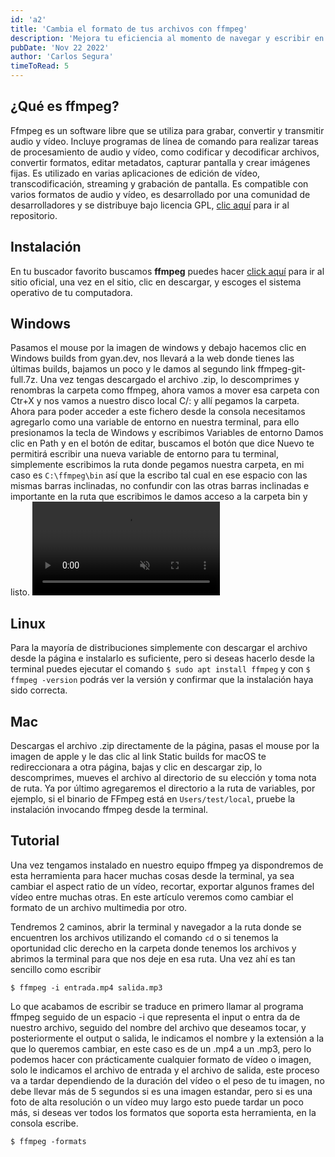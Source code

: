 ```yaml
---
id: 'a2'
title: 'Cambia el formato de tus archivos con ffmpeg'
description: 'Mejora tu eficiencia al momento de navegar y escribir en la terminal de Windows, utilizando la shell que más te guste, ya que sea el PowerShell u otra, solo necesitaremos instalar Windows terminal de la Microsoft Store.'
pubDate: 'Nov 22 2022'
author: 'Carlos Segura'
timeToRead: 5
---
```


## ¿Qué es ffmpeg?
Ffmpeg es un software libre que se utiliza para grabar, convertir y transmitir audio y vídeo. Incluye programas de línea de comando para realizar tareas de procesamiento de audio y vídeo, como codificar y decodificar archivos, convertir formatos, editar metadatos, capturar pantalla y crear imágenes fijas. Es utilizado en varias aplicaciones de edición de vídeo, transcodificación, streaming y grabación de pantalla. Es compatible con varios formatos de audio y vídeo, es desarrollado por una comunidad de desarrolladores y se distribuye bajo licencia GPL, [clic aquí](https://www.github.com/FFmpeg/FFmpeg) para ir al repositorio.

## Instalación

En tu buscador favorito buscamos **ffmpeg** puedes hacer [click aquí](https://ffmpeg.org/) para ir al sitio oficial, una vez en el sitio, clic en descargar, y escoges el sistema operativo de tu computadora.

## Windows

Pasamos el mouse por la imagen de windows y debajo hacemos clic en Windows builds from gyan.dev, nos llevará a la web donde tienes las últimas builds, bajamos un poco y le damos al segundo link ffmpeg-git-full.7z. Una vez tengas descargado el archivo .zip, lo descomprimes y renombras la carpeta como ffmpeg, ahora vamos a mover esa carpeta con Ctr+X y nos vamos a nuestro disco local C/: y allí pegamos la carpeta. Ahora para poder acceder a este fichero desde la consola necesitamos agregarlo como una variable de entorno en nuestra terminal, para ello presionamos la tecla de Windows y escribimos Variables de entorno Damos clic en Path y en el botón de editar, buscamos el botón que dice Nuevo te permitirá escribir una nueva variable de entorno para tu terminal, simplemente escribimos la ruta donde pegamos nuestra carpeta, en mi caso es `C:\ffmpeg\bin` así que la escribo tal cual en ese espacio con las mismas barras inclinadas, no confundir con las otras barras inclinadas e importante en la ruta que escribimos le damos acceso a la carpeta bin y listo.
<picture>
  <video loop autoplay muted src="/221122variables.webm">
</picture>

## Linux

Para la mayoría de distribuciones simplemente con descargar el archivo desde la página e instalarlo es suficiente, pero si deseas hacerlo desde la terminal puedes ejecutar el comando ``$ sudo apt install ffmpeg`` y con ``$ ffmpeg -version`` podrás ver la versión y confirmar que la instalación haya sido correcta.

## Mac

Descargas el archivo .zip directamente de la página, pasas el mouse por la imagen de apple y le das clic al link Static builds for macOS te redireccionara a otra página, bajas y clic en descargar zip, lo descomprimes, mueves el archivo al directorio de su elección y toma nota de ruta. Ya por último agregaremos el directorio a la ruta de variables, por ejemplo, si el binario de FFmpeg está en ``Users/test/local``, pruebe la instalación invocando ffmpeg desde la terminal.

## Tutorial

Una vez tengamos instalado en nuestro equipo ffmpeg ya dispondremos de esta herramienta para hacer muchas cosas desde la terminal, ya sea cambiar el aspect ratio de un vídeo, recortar, exportar algunos frames del vídeo entre muchas otras. En este artículo veremos como cambiar el formato de un archivo multimedia por otro.

Tendremos 2 caminos, abrir la terminal y navegador a la ruta donde se encuentren los archivos utilizando el comando `cd` o si tenemos la oportunidad clic derecho en la carpeta donde tenemos los archivos y abrimos la terminal para que nos deje en esa ruta. Una vez ahí es tan sencillo como escribir
```
$ ffmpeg -i entrada.mp4 salida.mp3
```

Lo que acabamos de escribir se traduce en primero llamar al programa ffmpeg seguido de un espacio -i que representa el input o entra da de nuestro archivo, seguido del nombre del archivo que deseamos tocar, y posteriormente el output o salida, le indicamos el nombre y la extensión a la que lo queremos cambiar, en este caso es de un .mp4 a un .mp3, pero lo podemos hacer con prácticamente cualquier formato de vídeo o imagen, solo le indicamos el archivo de entrada y el archivo de salida, este proceso va a tardar dependiendo de la duración del vídeo o el peso de tu imagen, no debe llevar más de 5 segundos si es una imagen estandar, pero si es una foto de alta resolución o un vídeo muy largo esto puede tardar un poco más, si deseas ver todos los formatos que soporta esta herramienta, en la consola escribe.

```
$ ffmpeg -formats
```